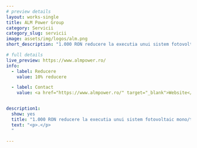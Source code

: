 ```yaml
---
# preview details
layout: works-single
title: ALM Power Group
category: Servicii
category_slug: servicii
image: assets/img/logos/alm.png
short_description: "1.000 RON reducere la executia unui sistem fotovoltaic mono/trifazic de maxim 8kw, montat oriunde in Oltenia."

# full details
live_preview: https://www.almpower.ro/
info:
  - label: Reducere
    value: 10% reducere

  - label: Contact
    value: <a href="https://www.almpower.ro/" target="_blank">Website</a>


description1:
  show: yes
  title: "1.000 RON reducere la executia unui sistem fotovoltaic mono/trifazic de maxim 8kw, montat oriunde in Oltenia. "
  text: "<p>.</p>
  "

---
```


